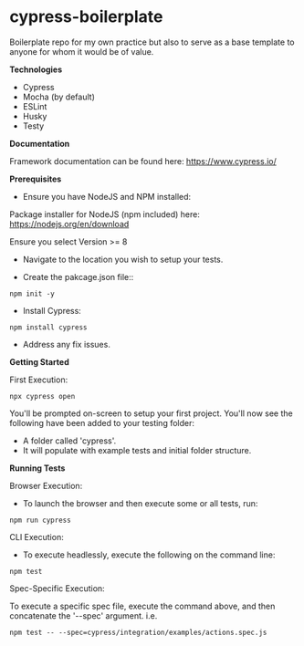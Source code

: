 # cypress-boilerplate
Boilerplate repo for my own practice but also to serve as a base template to anyone for whom it would be of value.

**Technologies**

- Cypress
- Mocha (by default)
- ESLint
- Husky
- Testy

**Documentation**

Framework documentation can be found here: https://www.cypress.io/

**Prerequisites**

- Ensure you have NodeJS and NPM installed:

Package installer for NodeJS (npm included) here: https://nodejs.org/en/download

Ensure you select Version >= 8

- Navigate to the location you wish to setup your tests.

- Create the pakcage.json file::

```npm init -y```

- Install Cypress:

```npm install cypress```

- Address any fix issues.

**Getting Started**

First Execution:

```npx cypress open```

You'll be prompted on-screen to setup your first project. You'll now see the following have been added to your testing folder:

- A folder called 'cypress'.
- It will populate with example tests and initial folder structure.

**Running Tests**

Browser Execution:

- To launch the browser and then execute some or all tests, run:

```npm run cypress```

CLI Execution:

- To execute headlessly, execute the following on the command line:

```npm test```

Spec-Specific Execution:

To execute a specific spec file, execute the command above, and then concatenate the '--spec' argument. i.e.

```npm test -- --spec=cypress/integration/examples/actions.spec.js```